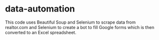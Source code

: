 # data-automation

This code uses Beautiful Soup and Selenium to scrape data from realtor.com and Selenium to create a bot to fill Google forms which is then converted to an Excel spreadsheet.
